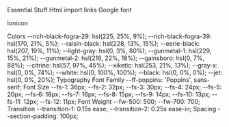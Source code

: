 Essential Stuff
Html import links
Google font

<link rel="preconnect" href="https://fonts.googleapis.com">
<link rel="preconnect" href="https://fonts.gstatic.com" crossorigin>
<link href="https://fonts.googleapis.com/css2?family=Poppins:wght@400;500;600;700&display=swap" rel="stylesheet">
Ionicon

<script type="module" src="https://unpkg.com/ionicons@5.5.2/dist/ionicons/ionicons.esm.js"></script>
<script nomodule src="https://unpkg.com/ionicons@5.5.2/dist/ionicons/ionicons.js"></script>
Colors
--rich-black-fogra-29: hsl(225, 25%, 9%);
--rich-black-fogra-39: hsl(170, 21%, 5%);
--raisin-black: hsl(228, 13%, 15%);
--eerie-black: hsl(207, 19%, 11%);
--light-gray: hsl(0, 3%, 80%);
--gunmetal-1: hsl(229, 15%, 21%);
--gunmetal-2: hsl(216, 22%, 18%);
--gainsboro: hsl(0, 7%, 88%);
--citrine: hsl(57, 97%, 45%);
--xiketic: hsl(253, 21%, 13%);
--gray-x: hsl(0, 0%, 74%);
--white: hsl(0, 100%, 100%);
--black: hsl(0, 0%, 0%);
--jet: hsl(0, 0%, 20%);
Typography
Font Family
--ff-poppins: 'Poppins', sans-serif;
Font Size
--fs-1: 36px;
--fs-2: 32px;
--fs-3: 30px;
--fs-4: 24px;
--fs-5: 20px;
--fs-6: 18px;
--fs-7: 16px;
--fs-8: 15px;
--fs-9: 14px;
--fs-10: 13px;
--fs-11: 12px;
--fs-12: 11px;
Font Weight
--fw-500: 500;
--fw-700: 700;
Transition
--transition-1: 0.15s ease;
--transition-2: 0.25s ease-in;
Spacing
--section-padding: 100px;